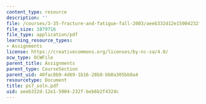 ```yaml
---
content_type: resource
description: ''
file: /courses/3-35-fracture-and-fatigue-fall-2003/aeeb332d12e15004232fbeb6b2f4324c_ps7_soln.pdf
file_size: 1879716
file_type: application/pdf
learning_resource_types:
- Assignments
license: https://creativecommons.org/licenses/by-nc-sa/4.0/
ocw_type: OCWFile
parent_title: Assignments
parent_type: CourseSection
parent_uid: 40fac8b9-4d69-1b16-28b8-bb0a305bb8a4
resourcetype: Document
title: ps7_soln.pdf
uid: aeeb332d-12e1-5004-232f-beb6b2f4324c
---
```

